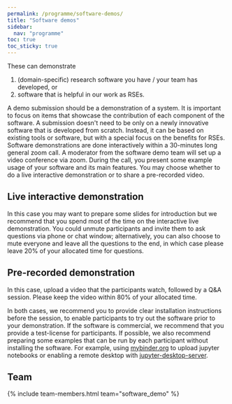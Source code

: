 ```yaml
---
permalink: /programme/software-demos/
title: "Software demos"
sidebar:
  nav: "programme"
toc: true
toc_sticky: true
---
```


These can demonstrate

1. (domain-specific) research software you have / your team has developed, or
2. software that is helpful in our work as RSEs.

A demo submission should be a demonstration of a system. It is important to focus on items that showcase the contribution of each component of the software. A submission doesn't need to be only on a newly innovative software that is developed from scratch. Instead, it can be based on existing tools or software, but with a special focus on the benefits for RSEs.
Software demonstrations are done interactively within a 30-minutes long general zoom call. A moderator from the software demo team will set up a video conference via zoom. During the call, you present some example usage of your software and its main features. You may choose whether to do a live interactive demonstration or to share a pre-recorded video.

## Live interactive demonstration
In this case you may want to prepare some slides for introduction but we recommend that you spend most of the time on the interactive live demonstration. You could unmute participants and invite them to ask questions via phone or chat window; alternatively, you can also choose to mute everyone and leave all the questions to the end, in which case please leave 20% of your allocated time for questions.

## Pre-recorded demonstration
In this case, upload a video that the participants watch, followed by a Q&A session. Please keep the video within 80% of your allocated time.

In both cases, we recommend you to provide clear installation instructions before the session, to enable participants to try out the software  prior to your demonstration. If the software is commercial, we recommend that you provide a test-license for participants. If possible, we also recommend preparing some examples that can be run by each participant without installing the software. For example, using [mybinder.org](https://mybinder.org) to upload jupyter notebooks or enabling a remote desktop with [jupyter-desktop-server](https://pypi.org/project/jupyter-desktop-server).

## Team

{% include team-members.html team="software_demo" %}
